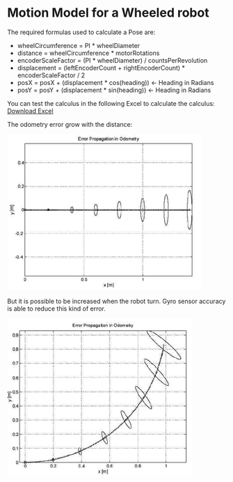 # Motion Model for a Wheeled robot

The required formulas used to calculate a Pose are:

* wheelCircumference = PI * wheelDiameter
* distance = wheelCircumference * motorRotations
* encoderScaleFactor = (PI * wheelDiameter) / countsPerRevolution
* displacement = (leftEncoderCount + rightEncoderCount) * encoderScaleFactor / 2 
* posX = posX + (displacement * cos(heading)) <- Heading in Radians
* posY = posY + (displacement * sin(heading)) <- Heading in Radians

You can test the calculus in the following Excel to calculate the calculus: [Download Excel](./OdometryCalculusTest.xls)

The odometry error grow with the distance:

![](./docs/images/odometryError1.png)

But it is possible to be increased when the robot turn. Gyro sensor accuracy is able to reduce this kind of error.

![](./docs/images/odometryError2.png)
